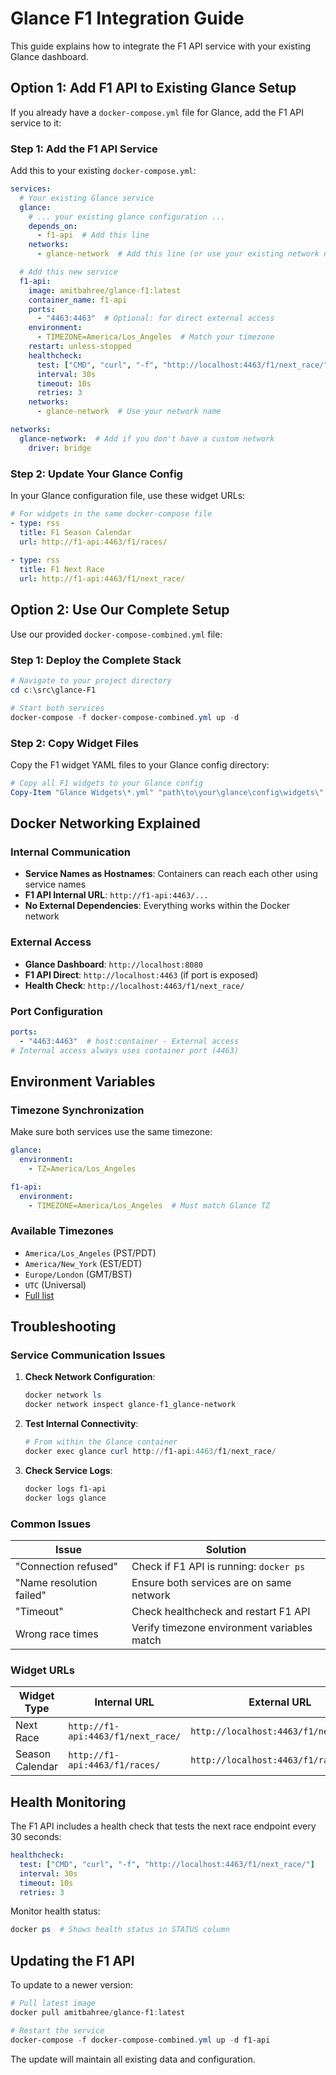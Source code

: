 # Glance F1 Integration Guide

This guide explains how to integrate the F1 API service with your existing Glance dashboard.

## Option 1: Add F1 API to Existing Glance Setup

If you already have a `docker-compose.yml` file for Glance, add the F1 API service to it:

### Step 1: Add the F1 API Service

Add this to your existing `docker-compose.yml`:

```yaml
services:
  # Your existing Glance service
  glance:
    # ... your existing glance configuration ...
    depends_on:
      - f1-api  # Add this line
    networks:
      - glance-network  # Add this line (or use your existing network name)

  # Add this new service
  f1-api:
    image: amitbahree/glance-f1:latest
    container_name: f1-api
    ports:
      - "4463:4463"  # Optional: for direct external access
    environment:
      - TIMEZONE=America/Los_Angeles  # Match your timezone
    restart: unless-stopped
    healthcheck:
      test: ["CMD", "curl", "-f", "http://localhost:4463/f1/next_race/"]
      interval: 30s
      timeout: 10s
      retries: 3
    networks:
      - glance-network  # Use your network name

networks:
  glance-network:  # Add if you don't have a custom network
    driver: bridge
```

### Step 2: Update Your Glance Config

In your Glance configuration file, use these widget URLs:

```yaml
# For widgets in the same docker-compose file
- type: rss
  title: F1 Season Calendar
  url: http://f1-api:4463/f1/races/
  
- type: rss  
  title: F1 Next Race
  url: http://f1-api:4463/f1/next_race/
```

## Option 2: Use Our Complete Setup

Use our provided `docker-compose-combined.yml` file:

### Step 1: Deploy the Complete Stack

```powershell
# Navigate to your project directory
cd c:\src\glance-F1

# Start both services
docker-compose -f docker-compose-combined.yml up -d
```

### Step 2: Copy Widget Files

Copy the F1 widget YAML files to your Glance config directory:

```powershell
# Copy all F1 widgets to your Glance config
Copy-Item "Glance Widgets\*.yml" "path\to\your\glance\config\widgets\"
```

## Docker Networking Explained

### Internal Communication
- **Service Names as Hostnames**: Containers can reach each other using service names
- **F1 API Internal URL**: `http://f1-api:4463/...`
- **No External Dependencies**: Everything works within the Docker network

### External Access
- **Glance Dashboard**: `http://localhost:8080`
- **F1 API Direct**: `http://localhost:4463` (if port is exposed)
- **Health Check**: `http://localhost:4463/f1/next_race/`

### Port Configuration
```yaml
ports:
  - "4463:4463"  # host:container - External access
# Internal access always uses container port (4463)
```

## Environment Variables

### Timezone Synchronization
Make sure both services use the same timezone:

```yaml
glance:
  environment:
    - TZ=America/Los_Angeles

f1-api:
  environment:
    - TIMEZONE=America/Los_Angeles  # Must match Glance TZ
```

### Available Timezones
- `America/Los_Angeles` (PST/PDT)
- `America/New_York` (EST/EDT)
- `Europe/London` (GMT/BST)
- `UTC` (Universal)
- [Full list](https://en.wikipedia.org/wiki/List_of_tz_database_time_zones)

## Troubleshooting

### Service Communication Issues

1. **Check Network Configuration**:
   ```powershell
   docker network ls
   docker network inspect glance-f1_glance-network
   ```

2. **Test Internal Connectivity**:
   ```powershell
   # From within the Glance container
   docker exec glance curl http://f1-api:4463/f1/next_race/
   ```

3. **Check Service Logs**:
   ```powershell
   docker logs f1-api
   docker logs glance
   ```

### Common Issues

| Issue | Solution |
|-------|----------|
| "Connection refused" | Check if F1 API is running: `docker ps` |
| "Name resolution failed" | Ensure both services are on same network |
| "Timeout" | Check healthcheck and restart F1 API |
| Wrong race times | Verify timezone environment variables match |

### Widget URLs

| Widget Type | Internal URL | External URL |
|-------------|-------------|--------------|
| Next Race | `http://f1-api:4463/f1/next_race/` | `http://localhost:4463/f1/next_race/` |
| Season Calendar | `http://f1-api:4463/f1/races/` | `http://localhost:4463/f1/races/` |

## Health Monitoring

The F1 API includes a health check that tests the next race endpoint every 30 seconds:

```yaml
healthcheck:
  test: ["CMD", "curl", "-f", "http://localhost:4463/f1/next_race/"]
  interval: 30s
  timeout: 10s
  retries: 3
```

Monitor health status:
```powershell
docker ps  # Shows health status in STATUS column
```

## Updating the F1 API

To update to a newer version:

```powershell
# Pull latest image
docker pull amitbahree/glance-f1:latest

# Restart the service
docker-compose -f docker-compose-combined.yml up -d f1-api
```

The update will maintain all existing data and configuration.

